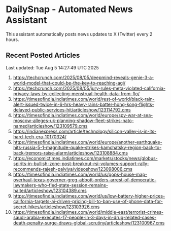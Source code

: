 # DailySnap - Automated News Assistant

This assistant automatically posts news updates to X (Twitter) every 2 hours.

## Recent Posted Articles

Last updated: Tue Aug  5 14:27:49 UTC 2025

1. https://techcrunch.com/2025/08/05/deepmind-reveals-genie-3-a-world-model-that-could-be-the-key-to-reaching-agi/
2. https://techcrunch.com/2025/08/05/jury-rules-meta-violated-california-privacy-laws-by-collecting-menstrual-health-data-from-flo/
3. https://timesofindia.indiatimes.com/world/rest-of-world/black-rain-alert-issued-twice-in-6-hrs-heavy-rains-batter-hong-kong-flights-delayed-public-services-hit/articleshow/123114792.cms
4. https://timesofindia.indiatimes.com/world/europe/spy-war-at-sea-moscow-alleges-uk-planning-shadow-fleet-strikes-nato-named/articleshow/123109579.cms
5. https://indianexpress.com/article/technology/silicon-valley-is-in-its-hard-tech-era-10170324/
6. https://timesofindia.indiatimes.com/world/europe/another-earthquake-hits-russia-5-1-magnitude-quake-strikes-kamchatsky-region-back-to-back-tremors-raise-alarm/articleshow/123108884.cms
7. https://economictimes.indiatimes.com/markets/stocks/news/globus-spirits-in-bullish-zone-post-breakout-rsi-volumes-support-rally-recommends-rajesh-palviya/videoshow/123098006.cms
8. https://timesofindia.indiatimes.com/world/us/gops-house-map-overhaul-texas-governer-greg-abbott-orders-arrest-of-democratic-lawmakers-who-fled-state-session-remains-halted/articleshow/123104389.cms
9. https://timesofindia.indiatimes.com/world/us/low-battery-higher-prices-california-targets-ai-driven-pricing-bill-to-ban-use-of-phone-data-for-secret-hikes/articleshow/123103926.cms
10. https://timesofindia.indiatimes.com/world/middle-east/terrorist-crimes-saudi-arabia-executes-17-people-in-3-days-in-drug-related-cases-death-penalty-surge-draws-global-scrutiny/articleshow/123100967.cms
